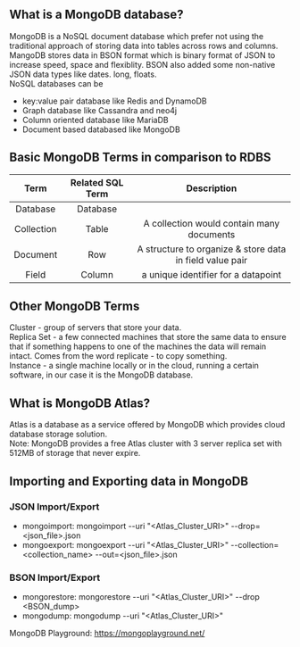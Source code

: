 ## What is a MongoDB database?
MongoDB is a NoSQL document database which prefer not using the traditional approach of storing data into tables across rows and columns. MangoDB stores data in BSON format which is binary format of JSON to increase speed, space and flexiblity. BSON also added some non-native JSON data types like dates. long, floats. <br>
NoSQL databases can be
- key:value pair database like Redis and DynamoDB 
- Graph database like Cassandra and neo4j
- Column oriented database like MariaDB
- Document based databased like MongoDB

## Basic MongoDB Terms in comparison to RDBS
| Term | Related SQL Term | Description |
| :-------------:|:-------------:| :-------------:| 
| Database | Database ||
| Collection | Table | A collection would contain many documents |
| Document | Row | A structure to organize & store data in field value pair |
| Field | Column | a unique identifier for a datapoint |

## Other MongoDB Terms
Cluster - group of servers that store your data. <br>
Replica Set - a few connected machines that store the same data to ensure that if something happens to one of the machines the data will remain intact. Comes from the word replicate - to copy something. <br>
Instance - a single machine locally or in the cloud, running a certain software, in our case it is the MongoDB database. <br>

## What is MongoDB Atlas?
Atlas is a database as a service offered by MongoDB which provides cloud database storage solution.<br>
Note: MongoDB provides a free Atlas cluster with 3 server replica set with 512MB of storage that never expire.

## Importing and Exporting data in MongoDB
### JSON Import/Export
- mongoimport: mongoimport --uri "<Atlas_Cluster_URI>" --drop=<json_file>.json
- mongoexport: mongoexport --uri "<Atlas_Cluster_URI>" --collection=<collection_name> --out=<json_file>.json

### BSON Import/Export
- mongorestore: mongorestore --uri "<Atlas_Cluster_URI>" --drop <BSON_dump>
- mongodump: mongodump --uri "<Atlas_Cluster_URI>"

MongoDB Playground: https://mongoplayground.net/
